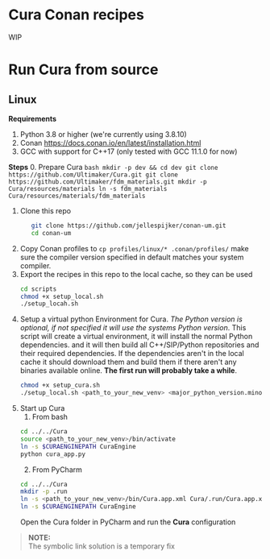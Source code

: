 # Cura Conan recipes

WIP

# Run Cura from source

## Linux

**Requirements**
1. Python 3.8 or higher (we're currently using 3.8.10)
2. Conan https://docs.conan.io/en/latest/installation.html
3. GCC with support for C++17 (only tested with GCC 11.1.0 for now)

**Steps**
0. Prepare Cura
    ```bash
    mkdir -p dev && cd dev
    git clone https://github.com/Ultimaker/Cura.git
    git clone https://github.com/Ultimaker/fdm_materials.git
    mkdir -p Cura/resources/materials
    ln -s fdm_materials Cura/resources/materials/fdm_materials
    ```
1. Clone this repo
    ```bash
       git clone https://github.com/jellespijker/conan-um.git
       cd conan-um
    ```
2. Copy Conan profiles to `cp profiles/linux/* .conan/profiles/` make sure the compiler version specified in default matches your system compiler.
3. Export the recipes in this repo to the local cache, so they can be used
    ```bash
    cd scripts
    chmod +x setup_local.sh
    ./setup_locah.sh
    ```
4. Setup a virtual python Environment for Cura. *The Python version is optional, if not specified it will use the systems Python version*.
This script will create a virtual environment, it will install the normal Python dependencies. and it will then build all C++/SIP/Python repositories and their required dependencies. If the dependencies aren't in the local cache it should download them and build them if there aren't any binaries available online. **The first run will probably take a while**.
    ```bash
    chmod +x setup_cura.sh
    ./setup_local.sh <path_to_your_new_venv> <major_python_version.minor_python_version>
    ```
5. Start up Cura
   1. From bash
    ```bash
    cd ../../Cura
    source <path_to_your_new_venv>/bin/activate
    ln -s $CURAENGINEPATH CuraEngine
    python cura_app.py
    ```
    2. From PyCharm
    ```bash
    cd ../../Cura
    mkdir -p .run
    ln -s <path_to_your_new_venv>/bin/Cura.app.xml Cura/.run/Cura.app.xml
    ln -s $CURAENGINEPATH CuraEngine
    ```
   Open the Cura folder in PyCharm and run the **Cura** configuration

> **NOTE:**  
> The symbolic link solution is a temporary fix 
